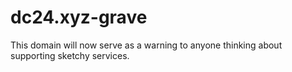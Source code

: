 # dc24.xyz-grave
This domain will now serve as a warning to anyone thinking about supporting sketchy services.
